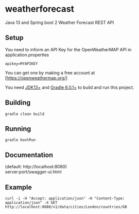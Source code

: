 # weatherforecast
Java 13 and Spring boot 2 Weather Forecast REST API

## Setup
You need to inform an API Key for the OpenWeatherMAP API in application.properties

`apikey=MYAPIKEY`

You can get one by making a free account at [https://openweathermap.org/]

You need [JDK13+](https://jdk.java.net/) and [Gradle 6.0.1+](https://gradle.org/releases/) to build and run this project.

## Building
`gradle clean build`

## Running
`gradle bootRun`

## Documentation
(default: http://localhost:8080)  
server:port/swagger-ui.html

## Example
`curl -i -H "Accept: application/json" -H "Content-Type: application/json" -X GET http://localhost:8080/v1/data/cities/London/countries/GB`

